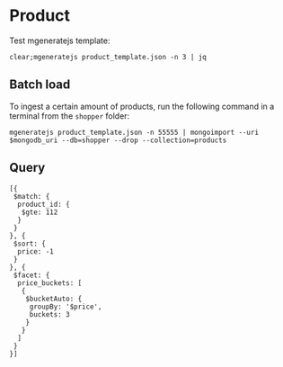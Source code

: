 # Product

Test mgeneratejs template:

`clear;mgeneratejs product_template.json -n 3 | jq`

## Batch load

To ingest a certain amount of products, run the following command in a terminal from the `shopper` folder:

`mgeneratejs product_template.json -n 55555 | mongoimport --uri $mongodb_uri --db=shopper --drop --collection=products`

## Query

```
[{
 $match: {
  product_id: {
   $gte: 112
  }
 }
}, {
 $sort: {
  price: -1
 }
}, {
 $facet: {
  price_buckets: [
   {
    $bucketAuto: {
     groupBy: '$price',
     buckets: 3
    }
   }
  ]
 }
}]
```
